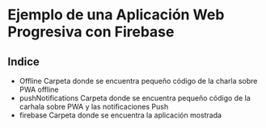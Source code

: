 # Ejemplo de una Aplicación Web Progresiva con Firebase

## Indice
- Offline
Carpeta donde se encuentra pequeño código de la charla sobre PWA offline
- pushNotifications
Carpeta donde se encuentra pequeño código de la carhala sobre PWA y las notificaciones Push
- firebase
Carpeta donde se encuentra la aplicación mostrada